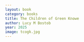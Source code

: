 ```yaml
---
layout: book
category: books
title: The Children of Green Knowe
author: Lucy M Bostob
year: 2025
image: tcogk.jpg
---
```

